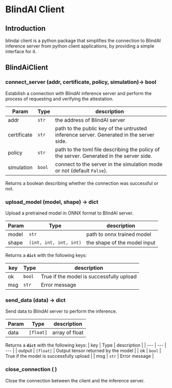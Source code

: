 # BlindAI Client
## Introduction
blindai client is a python package that simplifies the connection to BlindAI inference server from python client applications, by providing a simple interface for it. 

## BlindAiClient

### **connect_server (addr, certificate, policy, simulation)-> bool**
Estabilish a connection with BlindAI inference server and perform the process of requesting and verifying the attestation.

| Param | Type | description |
| --- | --- | --- |
| addr| ```str``` | the address of BlindAI server |
| certificate | ``str``| path to the public key of the untrusted inference server. Generated in the server side. |
| policy | ``str`` | path to the toml file describing the policy of the server. Generated in the server side. |
| simulation | ``bool`` | connect to the server in the simulation mode or not (default `False`). |


Returns a boolean describing whether the connection was successful or not.

### **upload_model (model, shape) -> dict**
Upload a pretrained model in ONNX format to BlindAI server.

| Param | Type | description |
| --- | --- | --- |
| model | ``str``| path to onnx trained model |
| shape | ``(int, int, int, int)`` | the shape of the model input |

Returns a **``dict``** with the following keys:

| key | Type | description |
| --- | --- | --- |
| ok  | ``bool`` | True if the model is successfully upload |
| msg | ``str`` | Error message | 

### **send_data (data) -> dict**
Send data to  BlindAI server to perform the inference.

| Param | Type | description |
| --- | --- | --- |
| data | ``[float]``| array of float| 

Returns a **``dict``** with the following keys:
| key | Type | description |
| --- | --- | --- |
| output | ``[float]`` | Output tensor returned by the model | 
| ok | ``bool`` | True if the model is successfully upload |
| msg | ``str`` | Error message | 


### **close_connection ( )**
Close the connection between the client and the inference server. 